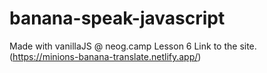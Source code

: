 # banana-speak-javascript
Made with vanillaJS @ neog.camp Lesson 6
Link to the site.(https://minions-banana-translate.netlify.app/)
